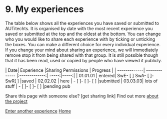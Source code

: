 # 9. My experiences

The table below shows all the experiences you have saved or submitted to AUTitechts. 
It is organised by date with the most recent experience you saved or submitted at the top and the oldest at the bottom. 
You can change who you would like to share each experience with by ticking or unticking the boxes. You can make a different choice for every individual experience. 
If you change your mind about sharing an experience, we will immediately remove stop it from being shared with that group. It is still possible though that it has been read, used or copied by people who have viewed it publicly. 

| Date| Experience       |Sharing Permissions        | Progress  |
| -------------| ------------- |:-------------:| -----:|-----:|
| 01.01.01   | entered| SwE- [ ] SwA- [ ]- SwR[ ] |saved
| 02.02.02    | here      |   - [ ]- [ ]- [ ] |submitted
| 03.03.03| lots of stuff     |   - [ ]- [ ]- [ ] |pending pub

Share this page with someone else? [get sharing link]
Find out more [about the project]()

[Enter another experience]() [Home]()
